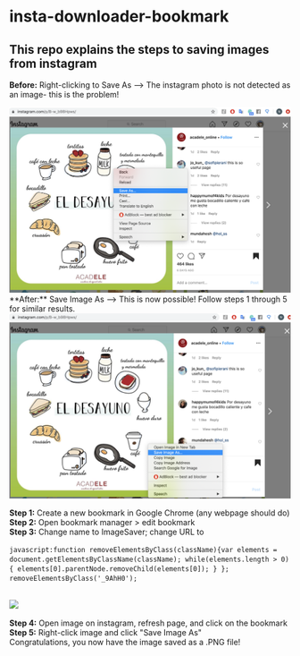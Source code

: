 # insta-downloader-bookmark


## This repo explains the steps to saving images from instagram 

**Before:** Right-clicking to Save As --> The instagram photo is not detected as an image- this is the problem!

<img src="images/before.png" width=600>
<br />
**After:** Save Image As  --> This is now possible!  Follow steps 1 through 5 for similar results. 

<img src="images/after.png" width=600>

<br />


**Step 1:** Create a new bookmark in Google Chrome (any webpage should do)
<br />
**Step 2:** Open bookmark manager > edit bookmark
<br />
**Step 3:** Change name to ImageSaver; change URL to 

```javascript:function removeElementsByClass(className){var elements = document.getElementsByClassName(className); while(elements.length > 0){ elements[0].parentNode.removeChild(elements[0]); } }; removeElementsByClass('_9AhH0');```

<br />
<img src="images/bookmark_editor.png" width=600>


<br />

**Step 4:** Open image on instagram, refresh page, and click on the bookmark
<br />
**Step 5:** Right-click image and click "Save Image As"
<br />
Congratulations, you now have the image saved as a .PNG file!


